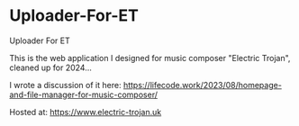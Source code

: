 # Uploader-For-ET

Uploader For ET

This is the web application I designed for music composer "Electric Trojan", cleaned up for 2024...

I wrote a discussion of it here: https://lifecode.work/2023/08/homepage-and-file-manager-for-music-composer/

Hosted at: https://www.electric-trojan.uk
